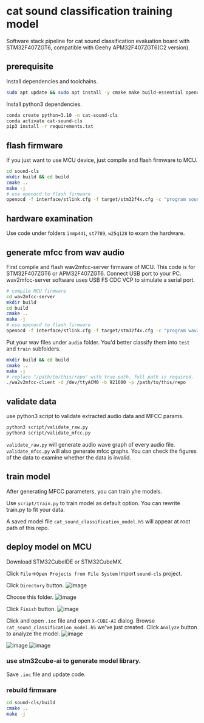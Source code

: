 # cat sound classification training model

Software stack pipeline for cat sound classification evaluation board with STM32F407ZGT6, compatible with Geehy APM32F407ZGT6(C2 version).

## prerequisite

Install dependencies and toolchains.

```bash
sudo apt update && sudo apt install -y cmake make build-essential openocd gcc-arm-none-eabi gcc g++
```

Install python3 dependencies.

```bash
conda create python=3.10 -n cat-sound-cls
conda activate cat-sound-cls
pip3 install -r requirements.txt
```

## flash firmware

If you just want to use MCU device, just compile and flash firmware to MCU.

```bash
cd sound-cls
mkdir build && cd build
cmake ..
make -j
# use openocd to flash firmware
openocd -f interface/stlink.cfg -f target/stm32f4x.cfg -c "program sound-cls.elf verify reset exit"
```

## hardware examination

Use code under folders `inmp441`, `st7789`, `w25q128` to exam the hardware. 

## generate mfcc from wav audio

First compile and flash wav2mfcc-server firmware of MCU.
This code is for STM32F407ZGT6 or APM32F407ZGT6.
Connect USB port to your PC. wav2mfcc-server software uses USB FS CDC VCP to simulate a serial port.

```bash
# compile MCU firmware
cd wav2mfcc-server
mkdir build
cd build
cmake ..
make -j
# use openocd to flash firmware
openocd -f interface/stlink.cfg -f target/stm32f4x.cfg -c "program wav2mfcc-server.elf verify reset exit"
```

Put your wav files under `audio` folder. You'd better classify them into `test` and `train` subfolders.

```bash
mkdir build && cd build
cmake ..
make -j
# replace "/path/to/this/repo" with true path. full path is required.
./wa2v2mfcc-client -d /dev/ttyACM0 -b 921600 -p /path/to/this/repo
```

## validate data

use python3 script to validate extracted audio data and MFCC params.

```bash
python3 script/validate_raw.py
python3 script/validate_mfcc.py
```
`validate_raw.py` will generate audio wave graph of every audio file.
`validate_mfcc.py` will also generate mfcc graphs.
You can check the figures of the data to examine whether the data is invalid.

## train model

After generating MFCC parameters, you can train yhe models.

Use `script/train.py` to train model as default option. You can rewrite train.py to fit your data.

A saved model file `cat_sound_classification_model.h5` will appear at root path of this repo.

## deploy model on MCU

Download STM32CubeIDE or STM32CubeMX.

Click `File`->`Open Projects from File System` Import `sound-cls` project.

Click `Directory` button.
![image](./assets/01.png)

Choose this folder.
![image](./assets/02.png)

Click `Finish` button.
![image](./assets/03.png)

Click and open `.ioc` file and open `X-CUBE-AI` dialog.
Browse `cat_sound_classification_model.h5` we've just created.
Click `Analyze` button to analyze the model.
![image](./assets/04.png)


![image](./assets/05.png)
![image](./assets/06.png)



### use stm32cube-ai to generate model library.

Save `.ioc` file and update code.

### rebuild firmware

```bash
cd sound-cls/build
cmake ..
make -j
```